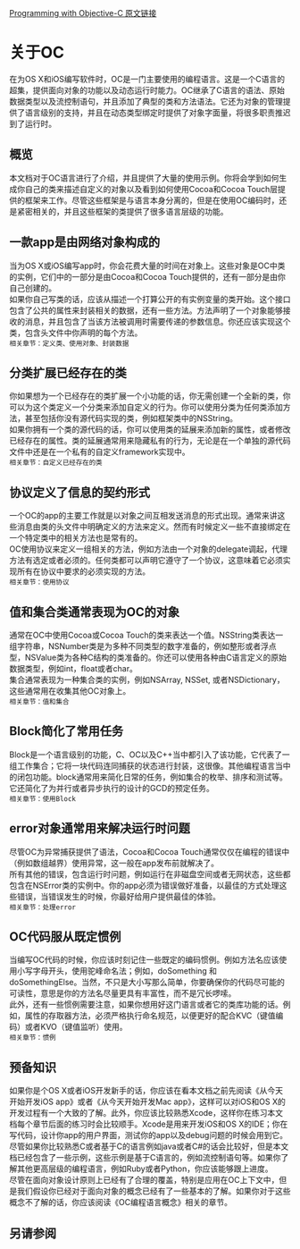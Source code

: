 [Programming with Objective-C 原文链接](https://developer.apple.com/library/content/documentation/Cocoa/Conceptual/ProgrammingWithObjectiveC/Introduction/Introduction.html#//apple_ref/doc/uid/TP40011210)

# 关于OC
在为OS X和iOS编写软件时，OC是一门主要使用的编程语言。这是一个C语言的超集，提供面向对象的功能以及动态运行时能力。OC继承了C语言的语法、原始数据类型以及流控制语句，并且添加了典型的类和方法语法。它还为对象的管理提供了语言级别的支持，并且在动态类型绑定时提供了对象字面量，将很多职责推迟到了运行时。
## 概览
本文档对于OC语言进行了介绍，并且提供了大量的使用示例。你将会学到如何生成你自己的类来描述自定义的对象以及看到如何使用Cocoa和Cocoa Touch层提供的框架来工作。尽管这些框架是与语言本身分离的，但是在使用OC编码时，还是紧密相关的，并且这些框架的类提供了很多语言层级的功能。
## 一款app是由网络对象构成的
当为OS X或iOS编写app时，你会花费大量的时间在对象上。这些对象是OC中类的实例，它们中的一部分是由Cocoa和Cocoa Touch提供的，还有一部分是由你自己创建的。  
如果你自己写类的话，应该从描述一个打算公开的有实例变量的类开始。这个接口包含了公共的属性来封装相关的数据，还有一些方法。方法声明了一个对象能够接收的消息，并且包含了当该方法被调用时需要传递的参数信息。你还应该实现这个类，包含头文件中你声明的每个方法。  
`相关章节：定义类、使用对象、封装数据`
## 分类扩展已经存在的类
你如果想为一个已经存在的类扩展一个小功能的话，你无需创建一个全新的类，你可以为这个类定义一个分类来添加自定义的行为。你可以使用分类为任何类添加方法，甚至包括你没有源代码实现的类，例如框架类中的NSString。  
如果你拥有一个类的源代码的话，你可以使用类的延展来添加新的属性，或者修改已经存在的属性。类的延展通常用来隐藏私有的行为，无论是在一个单独的源代码文件中还是在一个私有的自定义framework实现中。  
`相关章节：自定义已经存在的类`

## 协议定义了信息的契约形式
一个OC的app的主要工作就是以对象之间互相发送消息的形式出现。通常来讲这些消息由类的头文件中明确定义的方法来定义。然而有时候定义一些不直接绑定在一个特定类中的相关方法也是常有的。  
OC使用协议来定义一组相关的方法，例如方法由一个对象的delegate调起，代理方法有选定或者必须的。任何类都可以声明它遵守了一个协议，这意味着它必须实现所有在协议中要求的必须实现的方法。  
`相关章节：使用协议`

## 值和集合类通常表现为OC的对象
通常在OC中使用Cocoa或Cocoa Touch的类来表达一个值。NSString类表达一组字符串，NSNumber类是为多种不同类型的数字准备的，例如整形或者浮点型，NSValue类为各种C结构的类准备的。你还可以使用各种由C语言定义的原始数据类型，例如int，float或者char。  
集合通常表现为一种集合类的实例，例如NSArray, NSSet, 或者NSDictionary，这些通常用在收集其他OC对象上。  
`相关章节：值和集合`

## Block简化了常用任务
Block是一个语言级别的功能，C、OC以及C++当中都引入了该功能，它代表了一组工作集合；它将一块代码连同捕获的状态进行封装，这很像。其他编程语言当中的闭包功能。block通常用来简化日常的任务，例如集合的枚举、排序和测试等。它还简化了为并行或者异步执行的设计的GCD的预定任务。  
`相关章节：使用Block`

## error对象通常用来解决运行时问题
尽管OC为异常捕获提供了语法，Cocoa和Cocoa Touch通常仅仅在编程的错误中（例如数组越界）使用异常，这一般在app发布前就解决了。  
所有其他的错误，包含运行时问题，例如运行在非磁盘空间或者无网状态，这些都包含在NSError类的实例中。你的app必须为错误做好准备，以最佳的方式处理这些错误，当错误发生的时候，你最好给用户提供最佳的体验。  
`相关章节：处理error`

## OC代码服从既定惯例
当编写OC代码的时候，你应该时刻记住一些既定的编码惯例。例如方法名应该使用小写字母开头，使用驼峰命名法；例如，doSomething 和 doSomethingElse。当然，不只是大小写那么简单，你要确保你的代码尽可能的可读性，意思是你的方法名尽量更具有丰富性，而不是冗长啰嗦。  
此外，还有一些惯例需要注意，如果你想用好这门语言或者它的类库功能的话。例如，属性的存取器方法，必须严格执行命名规范，以便更好的配合KVC（键值编码）或者KVO（键值监听）使用。  
`相关章节：惯例`

## 预备知识
如果你是个OS X或者iOS开发新手的话，你应该在看本文档之前先阅读《从今天开始开发iOS app》或者《从今天开始开发Mac app》，这样可以对iOS和OS X的开发过程有一个大致的了解。此外，你应该比较熟悉Xcode，这样你在练习本文档每个章节后面的练习时会比较顺手。Xcode是用来开发iOS和OS X的IDE；你在写代码，设计你app的用户界面，测试你的app以及debug问题的时候会用到它。  
尽管如果你比较熟悉C或者基于C的语言例如java或者C#的话会比较好，但是本文档已经包含了一些示例，这些示例是基于C语言的，例如流控制语句等。如果你了解其他更高层级的编程语言，例如Ruby或者Python，你应该能够跟上进度。  
尽管在面向对象设计原则上已经有了合理的覆盖，特别是应用在OC上下文中，但是我们假设你已经对于面向对象的概念已经有了一些基本的了解。如果你对于这些概念不了解的话，你应该阅读《OC编程语言概念》相关的章节。
## 另请参阅